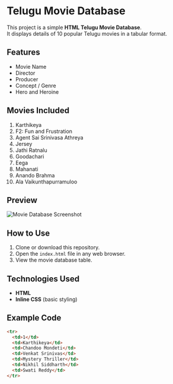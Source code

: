 # Telugu Movie Database

This project is a simple **HTML Telugu Movie Database**.  
It displays details of 10 popular Telugu movies in a tabular format.

## Features
- Movie Name
- Director
- Producer
- Concept / Genre
- Hero and Heroine

## Movies Included
1. Karthikeya  
2. F2: Fun and Frustration  
3. Agent Sai Srinivasa Athreya  
4. Jersey  
5. Jathi Ratnalu  
6. Goodachari  
7. Eega  
8. Mahanati  
9. Anando Brahma  
10. Ala Vaikunthapurramuloo  

## Preview
![Movie Database Screenshot](screenshot.png)

## How to Use
1. Clone or download this repository.
2. Open the `index.html` file in any web browser.
3. View the movie database table.

## Technologies Used
- **HTML**
- **Inline CSS** (basic styling)

## Example Code
```html
<tr>
  <td>1</td>
  <td>Karthikeya</td>
  <td>Chandoo Mondeti</td>
  <td>Venkat Srinivas</td>
  <td>Mystery Thriller</td>
  <td>Nikhil Siddharth</td>
  <td>Swati Reddy</td>
</tr>

